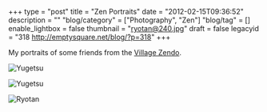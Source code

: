 +++
type = "post"
title = "Zen Portraits"
date = "2012-02-15T09:36:52"
description = ""
"blog/category" = ["Photography", "Zen"]
"blog/tag" = []
enable_lightbox = false
thumbnail = "ryotan@240.jpg"
draft = false
legacyid = "318 http://emptysquare.net/blog/?p=318"
+++

<p>My portraits of some friends from the <a href="https://villagezendo.org">Village Zendo</a>.</p>
<p><img style="display:block; margin-left:auto; margin-right:auto;" src="yugetsu.jpg" title="Yugetsu" /></p>
<p><img style="display:block; margin-left:auto; margin-right:auto;" src="yugetsu-2.jpg" title="Yugetsu" /></p>
<p><img style="display:block; margin-left:auto; margin-right:auto;" src="ryotan.jpg" title="Ryotan" /></p>
    